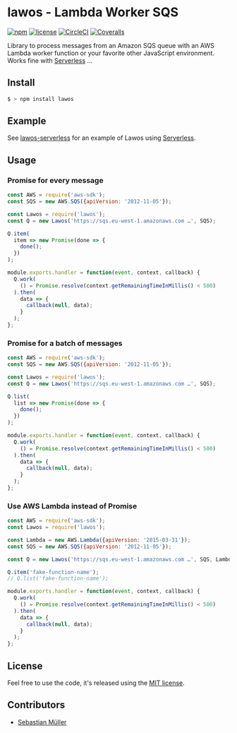 # lawos - Lambda Worker SQS

[![npm](https://img.shields.io/npm/v/lawos.svg)](https://www.npmjs.com/package/lawos)
[![license](https://img.shields.io/github/license/sbstjn/lawos.svg)](https://github.com/sbstjn/lawos/blob/master/LICENSE.md)
[![CircleCI](https://img.shields.io/circleci/project/github/sbstjn/lawos/master.svg)](https://circleci.com/gh/sbstjn/lawos)
[![Coveralls](https://img.shields.io/coveralls/sbstjn/lawos.svg)](https://coveralls.io/github/sbstjn/lawos)

Library to process messages from an Amazon SQS queue with an AWS Lambda worker function or your favorite other JavaScript environment. Works fine with [Serverless](https://github.com/sbstjn/lawos-serverless) …

## Install

```bash
$ > npm install lawos
```

## Example

See [lawos-serverless](https://github.com/sbstjn/lawos-serverless) for an example of Lawos using [Serverless](http://serverless.com).

## Usage

### Promise for every message

```js
const AWS = require('aws-sdk');
const SQS = new AWS.SQS({apiVersion: '2012-11-05'});

const Lawos = require('lawos');
const Q = new Lawos('https://sqs.eu-west-1.amazonaws.com …', SQS);

Q.item(
  item => new Promise(done => {
    done();
  })
);

module.exports.handler = function(event, context, callback) {
  Q.work(
    () = Promise.resolve(context.getRemainingTimeInMillis() < 500)
  ).then(
    data => {
      callback(null, data);
    }
  );
};
```

### Promise for a batch of messages

```js
const AWS = require('aws-sdk');
const SQS = new AWS.SQS({apiVersion: '2012-11-05'});

const Lawos = require('lawos');
const Q = new Lawos('https://sqs.eu-west-1.amazonaws.com …', SQS);

Q.list(
  list => new Promise(done => {
    done();
  })
);

module.exports.handler = function(event, context, callback) {
  Q.work(
    () = Promise.resolve(context.getRemainingTimeInMillis() < 500)
  ).then(
    data => {
      callback(null, data);
    }
  );
};
```

### Use AWS Lambda instead of Promise

```js
const AWS = require('aws-sdk');
const Lawos = require('lawos');

const Lambda = new AWS.Lambda({apiVersion: '2015-03-31'});
const SQS = new AWS.SQS({apiVersion: '2012-11-05'});

const Q = new Lawos('https://sqs.eu-west-1.amazonaws.com …', SQS, Lambda);

Q.item('fake-function-name');
// Q.list('fake-function-name');

module.exports.handler = function(event, context, callback) {
  Q.work(
    () = Promise.resolve(context.getRemainingTimeInMillis() < 500)
  ).then(
    data => {
      callback(null, data);
    }
  );
};
```

## License

Feel free to use the code, it's released using the [MIT license](https://github.com/sbstjn/lawos/blob/master/LICENSE.md).

## Contributors

- [Sebastian Müller](https://sbstjn.com)
